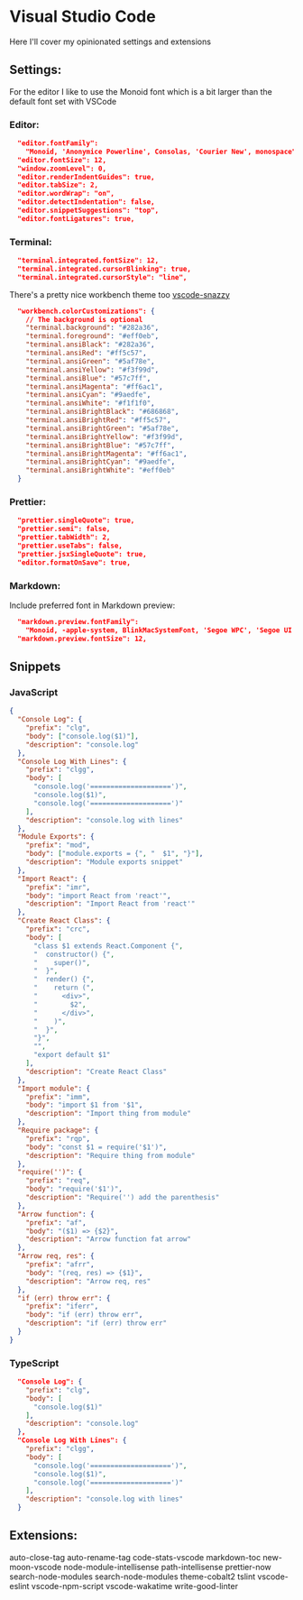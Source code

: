 # Visual Studio Code

Here I'll cover my opinionated settings and extensions

## Settings:

For the editor I like to use the Monoid font which is a bit larger than the default font set with VSCode

### Editor:

```json
  "editor.fontFamily":
    "Monoid, 'Anonymice Powerline', Consolas, 'Courier New', monospace",
  "editor.fontSize": 12,
  "window.zoomLevel": 0,
  "editor.renderIndentGuides": true,
  "editor.tabSize": 2,
  "editor.wordWrap": "on",
  "editor.detectIndentation": false,
  "editor.snippetSuggestions": "top",
  "editor.fontLigatures": true,
```

### Terminal:

```json
  "terminal.integrated.fontSize": 12,
  "terminal.integrated.cursorBlinking": true,
  "terminal.integrated.cursorStyle": "line",
```

There's a pretty nice workbench theme too [vscode-snazzy](https://github.com/Tyriar/vscode-snazzy)

```json
  "workbench.colorCustomizations": {
    // The background is optional
    "terminal.background": "#282a36",
    "terminal.foreground": "#eff0eb",
    "terminal.ansiBlack": "#282a36",
    "terminal.ansiRed": "#ff5c57",
    "terminal.ansiGreen": "#5af78e",
    "terminal.ansiYellow": "#f3f99d",
    "terminal.ansiBlue": "#57c7ff",
    "terminal.ansiMagenta": "#ff6ac1",
    "terminal.ansiCyan": "#9aedfe",
    "terminal.ansiWhite": "#f1f1f0",
    "terminal.ansiBrightBlack": "#686868",
    "terminal.ansiBrightRed": "#ff5c57",
    "terminal.ansiBrightGreen": "#5af78e",
    "terminal.ansiBrightYellow": "#f3f99d",
    "terminal.ansiBrightBlue": "#57c7ff",
    "terminal.ansiBrightMagenta": "#ff6ac1",
    "terminal.ansiBrightCyan": "#9aedfe",
    "terminal.ansiBrightWhite": "#eff0eb"
  }
```

### Prettier:

```json
  "prettier.singleQuote": true,
  "prettier.semi": false,
  "prettier.tabWidth": 2,
  "prettier.useTabs": false,
  "prettier.jsxSingleQuote": true,
  "editor.formatOnSave": true,
```

### Markdown:

Include preferred font in Markdown preview:

```json
  "markdown.preview.fontFamily":
    "Monoid, -apple-system, BlinkMacSystemFont, 'Segoe WPC', 'Segoe UI', 'HelveticaNeue-Light', 'Ubuntu', 'Droid Sans', sans-serif",
  "markdown.preview.fontSize": 12,
```

## Snippets

### JavaScript

```json
{
  "Console Log": {
    "prefix": "clg",
    "body": ["console.log($1)"],
    "description": "console.log"
  },
  "Console Log With Lines": {
    "prefix": "clgg",
    "body": [
      "console.log('====================')",
      "console.log($1)",
      "console.log('====================')"
    ],
    "description": "console.log with lines"
  },
  "Module Exports": {
    "prefix": "mod",
    "body": ["module.exports = {", "  $1", "}"],
    "description": "Module exports snippet"
  },
  "Import React": {
    "prefix": "imr",
    "body": "import React from 'react'",
    "description": "Import React from 'react'"
  },
  "Create React Class": {
    "prefix": "crc",
    "body": [
      "class $1 extends React.Component {",
      "  constructor() {",
      "    super()",
      "  }",
      "  render() {",
      "    return (",
      "      <div>",
      "        $2",
      "      </div>",
      "    )",
      "  }",
      "}",
      "",
      "export default $1"
    ],
    "description": "Create React Class"
  },
  "Import module": {
    "prefix": "imm",
    "body": "import $1 from '$1",
    "description": "Import thing from module"
  },
  "Require package": {
    "prefix": "rqp",
    "body": "const $1 = require('$1')",
    "description": "Require thing from module"
  },
  "require('')": {
    "prefix": "req",
    "body": "require('$1')",
    "description": "Require('') add the parenthesis"
  },
  "Arrow function": {
    "prefix": "af",
    "body": "($1) => {$2}",
    "description": "Arrow function fat arrow"
  },
  "Arrow req, res": {
    "prefix": "afrr",
    "body": "(req, res) => {$1}",
    "description": "Arrow req, res"
  },
  "if (err) throw err": {
    "prefix": "iferr",
    "body": "if (err) throw err",
    "description": "if (err) throw err"
  }
}
```

### TypeScript

```json
  "Console Log": {
    "prefix": "clg",
    "body": [
      "console.log($1)"
    ],
    "description": "console.log"
  },
  "Console Log With Lines": {
    "prefix": "clgg",
    "body": [
      "console.log('====================')",
      "console.log($1)",
      "console.log('====================')"
    ],
    "description": "console.log with lines"
  }
```

## Extensions:

auto-close-tag
auto-rename-tag
code-stats-vscode
markdown-toc
new-moon-vscode
node-module-intellisense
path-intellisense
prettier-now
search-node-modules
search-node-modules
theme-cobalt2
tslint
vscode-eslint
vscode-npm-script
vscode-wakatime
write-good-linter

